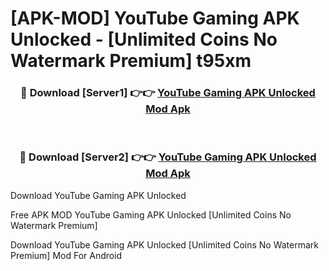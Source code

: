 # [APK-MOD] YouTube Gaming APK Unlocked - [Unlimited Coins No Watermark Premium] t95xm



<div align="center">
<h3>🔴 Download [Server1] 👉👉 <a href="https://momento.my/?title=YouTube_Gaming_APK_Unlocked">YouTube Gaming APK Unlocked Mod Apk</a></h3><br>

<h3>🔴 Download [Server2] 👉👉 <a href="https://momento.my/?title=YouTube_Gaming_APK_Unlocked">YouTube Gaming APK Unlocked Mod Apk</a></h3>
</div>



Download YouTube Gaming APK Unlocked 

Free APK MOD YouTube Gaming APK Unlocked [Unlimited Coins No Watermark Premium]

Download YouTube Gaming APK Unlocked [Unlimited Coins No Watermark Premium] Mod For Android
